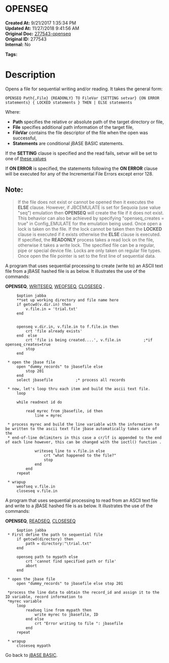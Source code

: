 # OPENSEQ

**Created At:** 9/21/2017 1:35:34 PM  
**Updated At:** 11/27/2018 9:41:56 AM  
**Original Doc:** [277543-openseq](https://docs.jbase.com/36868-jbase-basic/277543-openseq)  
**Original ID:** 277543  
**Internal:** No  

**Tags:**
<badge text='record handling' vertical='middle' />
<badge text='file handling' vertical='middle' />

# Description

Opens a file for sequential writing and/or reading. It takes the general form:

```
OPENSEQ Path{,File} {READONLY} TO FileVar {SETTING setvar} {ON ERROR statements} { LOCKED statements } THEN | ELSE statements
```

Where:

- **Path** specifies the relative or absolute path of the target directory or file,
- **File** specifies additional path information of the target file,
- **FileVar** contains the file descriptor of the file when the open was successful,
- **Statements** are conditional jBASE BASIC statements.

If the **SETTING** clause is specified and the read fails, setvar will be set to one of [these values](./../incremental-file-errors)

If **ON ERROR** is specified, the statements following the **ON ERROR** clause will be executed for any of the Incremental File Errors except error 128.


## Note: 


> If the file does not exist or cannot be opened then it executes the **ELSE** clause. However, if JBCEMULATE is set for Sequoia (use value "seq") emulation then **OPENSEQ** will create the file if it does not exist. This behavior can also be achieved by specifying "openseq\_creates = true" in Config\_EMULATE for the emulation being used. Once open a lock is taken on the file. If the lock cannot be taken then the **LOCKED** clause is executed if it exists otherwise the **ELSE** clause is executed. If specified, the **READONLY** process takes a read lock on the file, otherwise it takes a write lock. The specified file can be a regular, pipe or special device file. Locks are only taken on regular file types. Once open the file pointer is set to the first line of sequential data.




A program that uses sequential processing to create (write to) an ASCII text file from a jBASE hashed file is as below. It illustrates the use of the commands:

**OPENSEQ**, [WRITESEQ](./../writeseq), [WEOFSEQ](./../weofseq), [CLOSESEQ](./../closeseq) .

```
     $option jabba
     **set up working directory and file name here
     if getcwd(v.dir.in) then
         v.file.in = 'trial.txt'
     end


     openseq v.dir.in, v.file.in to f.file.in then
         crt 'file already exists'
     end  else
         crt 'file is being created....', v.file.in          ;*if openseq_creates=true
         stop
     end

 * open the jbase file
     open "dummy_records" to jbasefile else
         stop 201
     end
     select jbasefile          ;* process all records

 * now, let's loop thru each item and build the ascii text file.
     loop

     while readnext id do
        
         read myrec from jbasefile, id then
             line = myrec

 * process myrec and build the line variable with the information to be written to the ascii text file jbase automatically takes care of the
 * end-of-line delimiters in this case a cr/lf is appended to the end of each line however, this can be changed with the ioctl() function .

             writeseq line to v.file.in else
                 crt "what happened to the file?"
                 stop
             end
         end
     repeat

 * wrapup
     weofseq v.file.in
     closeseq v.file.in
```



A program that uses sequential processing to read from an ASCII text file and write to a jBASE hashed file is as below. It illustrates the use of the commands:

**OPENSEQ**, [READSEQ](./../readseq), [CLOSESEQ](./../closeseq)



```
     $option jabba
 * First define the path to sequential file        
     if getcwd(directory) then
         path = directory:"\trial.txt"
     end

     openseq path to mypath else
         crt 'cannot find specified path or file'
         abort
     end

 * open the jbase file
     open "dummy_records" to jbasefile else stop 201

 *process the line data to obtain the record_id and assign it to the ID variable, record information to
 *myrec variable
     loop
         readseq line from mypath then
             write myrec to jbasefile, ID
         end else
             crt "Error writing to file ": jbasefile
         end
     repeat

 * wrapup
     closeseq mypath

```



Go back to [jBASE BASIC](./../jbase-basic-programmers-reference-guide).
